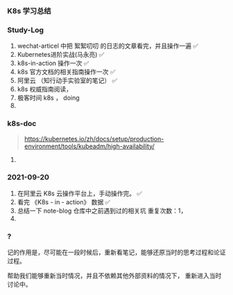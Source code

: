 
### K8s 学习总结


### Study-Log 
1. wechat-articel 中把 絮絮叨叨 的日志的文章看完，并且操作一遍 ✅
2. Kubernetes进阶实战(马永亮) ✅
3. k8s-in-action 操作一次    ✅
4. k8s 官方文档的相关指南操作一次 ✅ 
5. 阿里云 （知行动手实验室的笔记） ✅
6. k8s 权威指南阅读， 
7. 极客时间 k8s ， doing
8. 

### k8s-doc 
> https://kubernetes.io/zh/docs/setup/production-environment/tools/kubeadm/high-availability/
1. 


### 2021-09-20
1. 在阿里云 K8s 云操作平台上，手动操作完。 ✅
2. 看完 《K8s - in - action》 数据 ✅ 
3. 总结一下 note-blog 仓库中之前遇到过的相关坑 重复次数：1，
4. 


### ?

记的作用是，尽可能在一段时候后，重新看笔记，能够还原当时的思考过程和论证过程。

帮助我们能够重新当时情况，并且不依赖其他外部资料的情况下， 重新进入当时讨论中。
